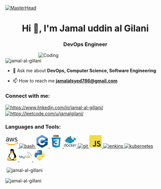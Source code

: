 [![MasterHead](https://www.google.com/url?sa=i&url=https%3A%2F%2Fwww.algoworks.com%2Fblog%2Fdevops-challenges-in-2023%2F&psig=AOvVaw2JzLJ_6EFqlpV5jGaqcnQk&ust=1724433353928000&source=images&cd=vfe&opi=89978449&ved=0CBMQjRxqFwoTCJDMxomNiYgDFQAAAAAdAAAAABA1)](https://www.google.com/url?sa=i&url=https%3A%2F%2Fwww.algoworks.com%2Fblog%2Fdevops-challenges-in-2023%2F&psig=AOvVaw2JzLJ_6EFqlpV5jGaqcnQk&ust=1724433353928000&source=images&cd=vfe&opi=89978449&ved=0CBMQjRxqFwoTCJDMxomNiYgDFQAAAAAdAAAAABA1)
<h1 align="center">Hi 👋, I'm Jamal uddin al Gilani</h1>
<h3 align="center">DevOps Engineer</h3>
<img align="right" alt="Coding" width="400" src="https://cdn.dribbble.com/users/1162077/screenshots/3848914/programmer.gif">

<p align="left"> <img src="https://komarev.com/ghpvc/?username=jamal-al-gillani&label=Profile%20views&color=0e75b6&style=flat" alt="jamal-al-gillani" /> </p>

- 💬 Ask me about **DevOps, Computer Science, Software Engineering**

- 📫 How to reach me **jamalalsyed786@gmail.com**

<h3 align="left">Connect with me:</h3>
<p align="left">
<a href="https://linkedin.com/in/https://www.linkedin.com/in/jamal-al-gillani/" target="blank"><img align="center" src="https://raw.githubusercontent.com/rahuldkjain/github-profile-readme-generator/master/src/images/icons/Social/linked-in-alt.svg" alt="https://www.linkedin.com/in/jamal-al-gillani/" height="30" width="40" /></a>
<a href="https://www.leetcode.com/https://leetcode.com/u/jamalgilani/" target="blank"><img align="center" src="https://raw.githubusercontent.com/rahuldkjain/github-profile-readme-generator/master/src/images/icons/Social/leet-code.svg" alt="https://leetcode.com/u/jamalgilani/" height="30" width="40" /></a>
</p>

<h3 align="left">Languages and Tools:</h3>
<p align="left"> <a href="https://aws.amazon.com" target="_blank" rel="noreferrer"> <img src="https://raw.githubusercontent.com/devicons/devicon/master/icons/amazonwebservices/amazonwebservices-original-wordmark.svg" alt="aws" width="40" height="40"/> </a> <a href="https://www.gnu.org/software/bash/" target="_blank" rel="noreferrer"> <img src="https://www.vectorlogo.zone/logos/gnu_bash/gnu_bash-icon.svg" alt="bash" width="40" height="40"/> </a> <a href="https://www.w3schools.com/cpp/" target="_blank" rel="noreferrer"> <img src="https://raw.githubusercontent.com/devicons/devicon/master/icons/cplusplus/cplusplus-original.svg" alt="cplusplus" width="40" height="40"/> </a> <a href="https://www.w3schools.com/css/" target="_blank" rel="noreferrer"> <img src="https://raw.githubusercontent.com/devicons/devicon/master/icons/css3/css3-original-wordmark.svg" alt="css3" width="40" height="40"/> </a> <a href="https://www.docker.com/" target="_blank" rel="noreferrer"> <img src="https://raw.githubusercontent.com/devicons/devicon/master/icons/docker/docker-original-wordmark.svg" alt="docker" width="40" height="40"/> </a> <a href="https://git-scm.com/" target="_blank" rel="noreferrer"> <img src="https://www.vectorlogo.zone/logos/git-scm/git-scm-icon.svg" alt="git" width="40" height="40"/> </a> <a href="https://developer.mozilla.org/en-US/docs/Web/JavaScript" target="_blank" rel="noreferrer"> <img src="https://raw.githubusercontent.com/devicons/devicon/master/icons/javascript/javascript-original.svg" alt="javascript" width="40" height="40"/> </a> <a href="https://www.jenkins.io" target="_blank" rel="noreferrer"> <img src="https://www.vectorlogo.zone/logos/jenkins/jenkins-icon.svg" alt="jenkins" width="40" height="40"/> </a> <a href="https://kubernetes.io" target="_blank" rel="noreferrer"> <img src="https://www.vectorlogo.zone/logos/kubernetes/kubernetes-icon.svg" alt="kubernetes" width="40" height="40"/> </a> <a href="https://www.linux.org/" target="_blank" rel="noreferrer"> <img src="https://raw.githubusercontent.com/devicons/devicon/master/icons/linux/linux-original.svg" alt="linux" width="40" height="40"/> </a> <a href="https://www.mysql.com/" target="_blank" rel="noreferrer"> <img src="https://raw.githubusercontent.com/devicons/devicon/master/icons/mysql/mysql-original-wordmark.svg" alt="mysql" width="40" height="40"/> </a> <a href="https://www.python.org" target="_blank" rel="noreferrer"> <img src="https://raw.githubusercontent.com/devicons/devicon/master/icons/python/python-original.svg" alt="python" width="40" height="40"/> </a> </p>

<p>&nbsp;<img align="center" src="https://github-readme-stats.vercel.app/api?username=jamal-al-gillani&show_icons=true&locale=en" alt="jamal-al-gillani" /></p>

<p><img align="center" src="https://github-readme-streak-stats.herokuapp.com/?user=jamal-al-gillani&" alt="jamal-al-gillani" /></p>
